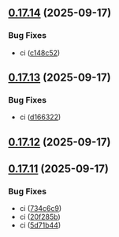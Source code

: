 ## [0.17.14](https://github.com/Carmentis/carmentis-wallet-extension/compare/v0.17.13...v0.17.14) (2025-09-17)


### Bug Fixes

* ci ([c148c52](https://github.com/Carmentis/carmentis-wallet-extension/commit/c148c526de0295ff919ce6aa65b4f83abf5bb42d))

## [0.17.13](https://github.com/Carmentis/carmentis-wallet-extension/compare/v0.17.12...v0.17.13) (2025-09-17)


### Bug Fixes

* ci ([d166322](https://github.com/Carmentis/carmentis-wallet-extension/commit/d1663229bd041efcaa435efe4d0a74aa3102e499))

## [0.17.12](https://github.com/Carmentis/carmentis-wallet-extension/compare/v0.17.11...v0.17.12) (2025-09-17)

## [0.17.11](https://github.com/Carmentis/carmentis-wallet-extension/compare/v0.17.10...v0.17.11) (2025-09-17)


### Bug Fixes

* ci ([734c6c9](https://github.com/Carmentis/carmentis-wallet-extension/commit/734c6c99f4d7e14818c16f300a49a3095baafa89))
* ci ([20f285b](https://github.com/Carmentis/carmentis-wallet-extension/commit/20f285bccb47feb0e311739ee7e564ba09e60a96))
* ci ([5d71b44](https://github.com/Carmentis/carmentis-wallet-extension/commit/5d71b44e8c8e09209332658ed2093662fc660058))
